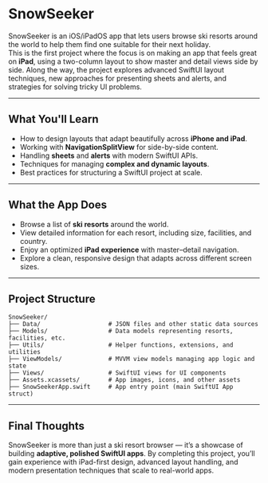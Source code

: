 # SnowSeeker

SnowSeeker is an iOS/iPadOS app that lets users browse ski resorts around the world to help them find one suitable for their next holiday.  
This is the first project where the focus is on making an app that feels great on **iPad**, using a two-column layout to show master and detail views side by side. Along the way, the project explores advanced SwiftUI 
layout techniques, new approaches for presenting sheets and alerts, and strategies for solving tricky UI problems.

---

## What You'll Learn

- How to design layouts that adapt beautifully across **iPhone and iPad**.  
- Working with **NavigationSplitView** for side-by-side content.  
- Handling **sheets** and **alerts** with modern SwiftUI APIs.  
- Techniques for managing **complex and dynamic layouts**.  
- Best practices for structuring a SwiftUI project at scale.

---

## What the App Does

- Browse a list of **ski resorts** around the world.  
- View detailed information for each resort, including size, facilities, and country.  
- Enjoy an optimized **iPad experience** with master–detail navigation.  
- Explore a clean, responsive design that adapts across different screen sizes.  

---

## Project Structure

```text
SnowSeeker/
├── Data/                   # JSON files and other static data sources
├── Models/                 # Data models representing resorts, facilities, etc.
├── Utils/                  # Helper functions, extensions, and utilities
├── ViewModels/             # MVVM view models managing app logic and state
├── Views/                  # SwiftUI views for UI components
├── Assets.xcassets/        # App images, icons, and other assets
├── SnowSeekerApp.swift     # App entry point (main SwiftUI App struct)
````

---

## Final Thoughts

SnowSeeker is more than just a ski resort browser — it’s a showcase of building **adaptive, polished SwiftUI apps**. By completing this project, you’ll gain experience with iPad-first design, advanced layout handling, and 
modern presentation techniques that scale to real-world apps.


